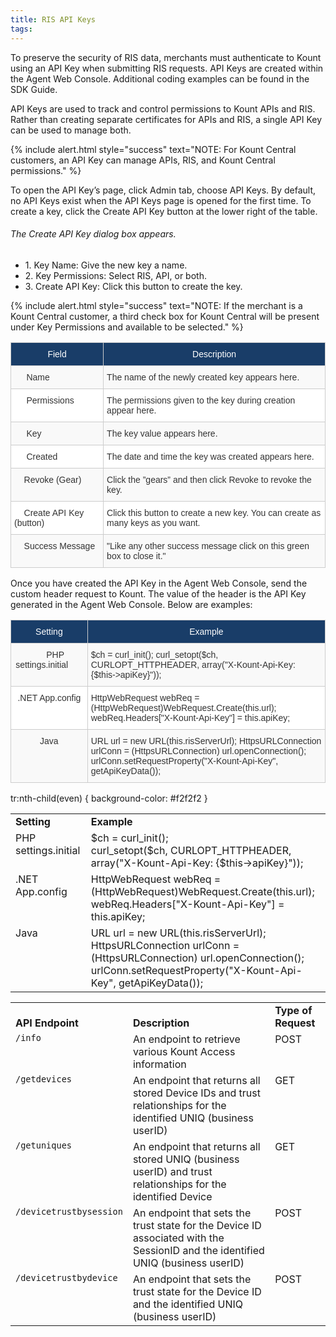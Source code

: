 ```yaml
---
title: RIS API Keys 
tags:
---
```


To preserve the security of RIS data, merchants must authenticate to Kount using an API Key when submitting RIS requests. API Keys are created within the Agent Web Console. Additional coding examples can be found in the SDK Guide.

API Keys are used to track and control permissions to Kount APIs and RIS. Rather than creating separate certificates for APIs and RIS, a single API Key can be used to manage both.

{% include alert.html style="success" text="NOTE: For Kount Central customers, an API Key can manage APIs, RIS, and Kount Central permissions." %}

To open the API Key’s page, click Admin tab, choose API Keys. By default, no API Keys exist when the API Keys page is opened for the first time. To create a key, click the Create API Key button at the lower right of the table.

###### The Create API Key dialog box appears.

<ul class="uk-list uk-list-divider">
    <li>1.	Key Name: Give the new key a name.</li>
    <li>2.	Key Permissions: Select RIS, API, or both.</li>
    <li>3.	Create API Key: Click this button to create the key.</li>
</ul>

{% include alert.html style="success" text="NOTE: If the merchant is a Kount Central customer, a third check box for Kount Central will be present under Key Permissions and available to be selected." %}

<style type="text/css">
.tg  {border-collapse:collapse;border-spacing:0;border-color:#ccc;}
.tg td{font-family:Arial, sans-serif;font-size:14px;padding:10px 5px;border-style:solid;border-width:1px;overflow:hidden;word-break:normal;border-color:#ccc;color:#333;background-color:#fff;}
.tg th{font-family:Arial, sans-serif;font-size:14px;font-weight:normal;padding:10px 5px;border-style:solid;border-width:1px;overflow:hidden;word-break:normal;border-color:#ccc;color:#333;background-color:#f0f0f0;}
.tg .tg-9qtj{background-color:#193d68;color:#ffffff;text-align:center;vertical-align:top}
.tg .tg-buh4{background-color:#f9f9f9;text-align:left;vertical-align:top}
.tg .tg-0lax{text-align:left;vertical-align:top}
</style>
<table class="tg">
  <tr>
    <th class="tg-9qtj">﻿Field</th>
    <th class="tg-9qtj">Description</th>
  </tr>
  <tr>
    <td class="tg-buh4">&nbsp;&nbsp;&nbsp;&nbsp;&nbsp;Name</td>
    <td class="tg-buh4">The name of the newly created key appears here.</td>
  </tr>
  <tr>
    <td class="tg-0lax">&nbsp;&nbsp;&nbsp;&nbsp;&nbsp;Permissions</td>
    <td class="tg-0lax">The permissions given to the key during creation appear here.</td>
  </tr>
  <tr>
    <td class="tg-buh4">&nbsp;&nbsp;&nbsp;&nbsp;&nbsp;Key</td>
    <td class="tg-buh4">The key value appears here.</td>
  </tr>
  <tr>
    <td class="tg-0lax">&nbsp;&nbsp;&nbsp;&nbsp;&nbsp;Created</td>
    <td class="tg-0lax">The date and time the key was created appears here.</td>
  </tr>
  <tr>
    <td class="tg-buh4">&nbsp;&nbsp;&nbsp;&nbsp;Revoke (Gear)</td>
    <td class="tg-buh4">Click the ”gears” and then click Revoke to revoke the key.</td>
  </tr>
  <tr>
    <td class="tg-0lax">&nbsp;&nbsp;&nbsp;&nbsp;Create API Key (button)</td>
    <td class="tg-0lax">Click this button to create a new key. You can create as many keys as you want.&nbsp;&nbsp;&nbsp;&nbsp;&nbsp;</td>
  </tr>
  <tr>
    <td class="tg-buh4">&nbsp;&nbsp;&nbsp;&nbsp;Success Message</td>
    <td class="tg-buh4">"Like any other success message click on this green box to close it."</td>
  </tr>
</table>

Once you have created the API Key in the Agent Web Console, send the custom header request to Kount. The value of the header is the API Key generated in the Agent Web Console. Below are examples:

<style type="text/css">
.tg  {border-collapse:collapse;border-spacing:0;border-color:#ccc;}
.tg td{font-family:Arial, sans-serif;font-size:14px;padding:10px 5px;border-style:solid;border-width:1px;overflow:hidden;word-break:normal;border-color:#ccc;color:#333;background-color:#fff;}
.tg th{font-family:Arial, sans-serif;font-size:14px;font-weight:normal;padding:10px 5px;border-style:solid;border-width:1px;overflow:hidden;word-break:normal;border-color:#ccc;color:#333;background-color:#f0f0f0;}
.tg .tg-9qtj{background-color:#193d68;color:#ffffff;text-align:center;vertical-align:top}
.tg .tg-baqh{text-align:center;vertical-align:top}
.tg .tg-buh4{background-color:#f9f9f9;text-align:left;vertical-align:top}
.tg .tg-dzk6{background-color:#f9f9f9;text-align:center;vertical-align:top}
.tg .tg-0lax{text-align:left;vertical-align:top}
</style>
<table class="tg">
  <tr>
    <th class="tg-9qtj">﻿Setting</th>
    <th class="tg-9qtj">Example</th>
  </tr>
  <tr>
    <td class="tg-dzk6">&nbsp;&nbsp;&nbsp;&nbsp;&nbsp;PHP settings.initial&nbsp;&nbsp;&nbsp;&nbsp;&nbsp;&nbsp;</td>
    <td class="tg-buh4">$ch = curl_init(); curl_setopt($ch, CURLOPT_HTTPHEADER, array("X-Kount-Api-Key: {$this-&gt;apiKey}"));</td>
  </tr>
  <tr>
    <td class="tg-baqh">.NET App.config</td>
    <td class="tg-0lax">HttpWebRequest webReq = (HttpWebRequest)WebRequest.Create(this.url); webReq.Headers["X-Kount-Api-Key"] = this.apiKey;</td>
  </tr>
  <tr>
    <td class="tg-dzk6">Java</td>
    <td class="tg-buh4">URL url = new URL(this.risServerUrl); HttpsURLConnection urlConn = (HttpsURLConnection) url.openConnection(); urlConn.setRequestProperty("X-Kount-Api-Key", getApiKeyData());&nbsp;&nbsp;&nbsp;&nbsp;&nbsp;</td>
  </tr>
</table>

tr:nth-child(even) {
  background-color: #f2f2f2
}
<table>
<tr valign="bottom">
<td><strong>Setting</strong></td>
<td><strong>Example</strong></td>
</tr>
<tr valign="top">
<td>PHP settings.initial</td>
<td>$ch = curl_init();<br />
    curl_setopt($ch, CURLOPT_HTTPHEADER,<br />
    array("X-Kount-Api-Key: {$this->apiKey}"));</td>
</tr>
<tr valign="top">
<td>.NET App.config</td>
<td>HttpWebRequest webReq = (HttpWebRequest)WebRequest.Create(this.url);<br />
    webReq.Headers["X-Kount-Api-Key"] = this.apiKey;</td>
</tr>
<tr valign="top">
<td>Java</td>
<td>URL url = new URL(this.risServerUrl);<br />
    HttpsURLConnection urlConn = (HttpsURLConnection) url.openConnection();<br />
    urlConn.setRequestProperty("X-Kount-Api-Key", getApiKeyData());</td>
</tr>
</table>

<table>
<tr valign="bottom">
<td><strong>API Endpoint</strong></td>
<td><strong>Description</strong></td>
<td><strong>Type of Request</strong></td>
</tr>
<tr valign="top">
<td><code>/info</code></td>
<td>An endpoint to retrieve various Kount Access information</td>
<td>POST</td>
</tr>
<tr valign="top">
<td><code>/getdevices</code></td>
<td>An endpoint that returns all stored Device IDs and trust relationships for the identified UNIQ (business userID)</td>
<td>GET</td>
</tr>
<tr valign="top">
<td><code>/getuniques</code></td>
<td>An endpoint that returns all stored UNIQ (business userID) and trust relationships for the identified Device</td>
<td>GET</td>
</tr>
<tr valign="top">
<td><code>/devicetrustbysession</code></td>
<td>An endpoint that sets the trust state for the Device ID associated with the SessionID and the identified UNIQ (business userID)</td>
<td>POST</td>
</tr>
<tr valign="top">
<td><code>/devicetrustbydevice</code></td>
<td>An endpoint that sets the trust state for the Device ID and the identified UNIQ (business userID)</td>
<td>POST</td>
</tr>
</table>
